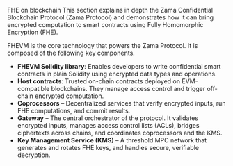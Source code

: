 FHE on blockchain
This section explains in depth the Zama Confidential Blockchain Protocol (Zama Protocol) and demonstrates how it can bring encrypted computation to smart contracts using Fully Homomorphic Encryption (FHE).

FHEVM is the core technology that powers the Zama Protocol. It is composed of the following key components.

- **FHEVM Solidity library**: Enables developers to write confidential smart contracts in plain Solidity using encrypted data types and operations.
- **Host contracts**: Trusted on-chain contracts deployed on EVM-compatible blockchains. They manage access control and trigger off-chain encrypted computation.
- **Coprocessors** – Decentralized services that verify encrypted inputs, run FHE computations, and commit results.
- **Gateway** – The central orchestrator of the protocol. It validates encrypted inputs, manages access control lists (ACLs), bridges ciphertexts across chains, and coordinates coprocessors and the KMS.
- **Key Management Service (KMS)** – A threshold MPC network that generates and rotates FHE keys, and handles secure, verifiable decryption.
